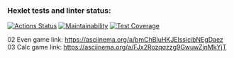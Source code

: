 ### Hexlet tests and linter status:
[![Actions Status](https://github.com/dmanufriev/java-project-61/actions/workflows/hexlet-check.yml/badge.svg)](https://github.com/dmanufriev/java-project-61/actions)
[![Maintainability](https://api.codeclimate.com/v1/badges/5e510677fd0c5c3e3e76/maintainability)](https://codeclimate.com/github/dmanufriev/java-project-61/maintainability)
[![Test Coverage](https://api.codeclimate.com/v1/badges/5e510677fd0c5c3e3e76/test_coverage)](https://codeclimate.com/github/dmanufriev/java-project-61/test_coverage)

02 Even game link: https://asciinema.org/a/bmChBIuHKJElssicibNEgDaez
03 Calc game link: https://asciinema.org/a/FJx2Rozqqzzg9GwuwZjnMkYjT
